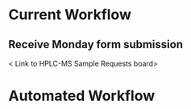 # Current Workflow

## Receive Monday form submission
< Link to HPLC-MS Sample Requests board>




# Automated Workflow
